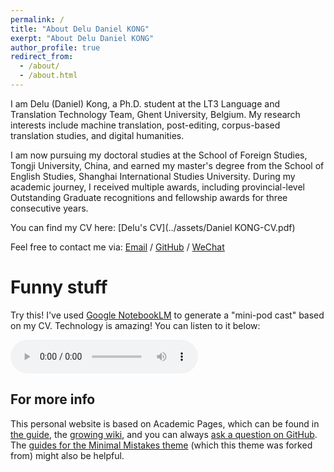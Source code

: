 ```yaml
---
permalink: /
title: "About Delu Daniel KONG"
exerpt: "About Delu Daniel KONG"
author_profile: true
redirect_from: 
  - /about/
  - /about.html
---
```


I am Delu (Daniel) Kong, a Ph.D. student at the LT3 Language and Translation Technology Team, Ghent University, Belgium. My research interests include machine translation, post-editing, corpus-based translation studies, and digital humanities.

I am now pursuing my doctoral studies at the School of Foreign Studies, Tongji University, China, and earned my master's degree from the School of English Studies, Shanghai International Studies University. During my academic journey, I received multiple awards, including provincial-level Outstanding Graduate recognitions and fellowship awards for three consecutive years.

You can find my CV here: [Delu's CV](../assets/Daniel KONG-CV.pdf)


Feel free to contact me via:
[Email](mailto:daniel.kong@ugent.be) / [GitHub](https://github.com/danielkong1996) / [WeChat](../asset/WechatImage.jpg)



Funny stuff
======
Try this! I've used [Google NotebookLM](https://notebooklm.google.com/) to generate a "mini-pod cast" based on my CV. Technology is 
amazing! You can listen to it below:

<audio controls>
  <source src="../assets/Daniel Kong_ CV and Research.wav" type="audio/mpeg">
  Your browser does not support the audio element.
</audio>


For more info
------
This personal website is based on Academic Pages, which can be found in [the guide](https://academicpages.github.io/markdown/), the [growing wiki](https://github.com/academicpages/academicpages.github.io/wiki), and you can always [ask a question on GitHub](https://github.com/academicpages/academicpages.github.io/discussions). The [guides for the Minimal Mistakes theme](https://mmistakes.github.io/minimal-mistakes/docs/configuration/) (which this theme was forked from) might also be helpful.

